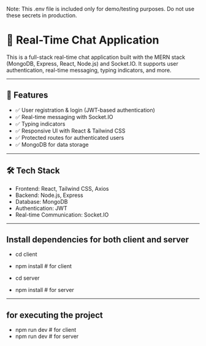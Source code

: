 Note: This .env file is included only for demo/testing purposes. Do not use these secrets in production.


# 💬 Real-Time Chat Application

This is a full-stack real-time chat application built with the MERN stack (MongoDB, Express, React, Node.js) and Socket.IO. It supports user authentication, real-time messaging, typing indicators, and more.

---

## 🚀 Features

- ✅ User registration & login (JWT-based authentication)
- ✅ Real-time messaging with Socket.IO
- ✅ Typing indicators
- ✅ Responsive UI with React & Tailwind CSS
- ✅ Protected routes for authenticated users
- ✅ MongoDB for data storage

---

## 🛠️ Tech Stack

- Frontend: React, Tailwind CSS, Axios
- Backend: Node.js, Express
- Database: MongoDB
- Authentication: JWT
- Real-time Communication: Socket.IO

---


## Install dependencies for both client and server

- cd client
- npm install     # for client

- cd server
- npm install     # for server


---
## for executing the project
- npm run dev  # for client
- npm run dev  # for server



